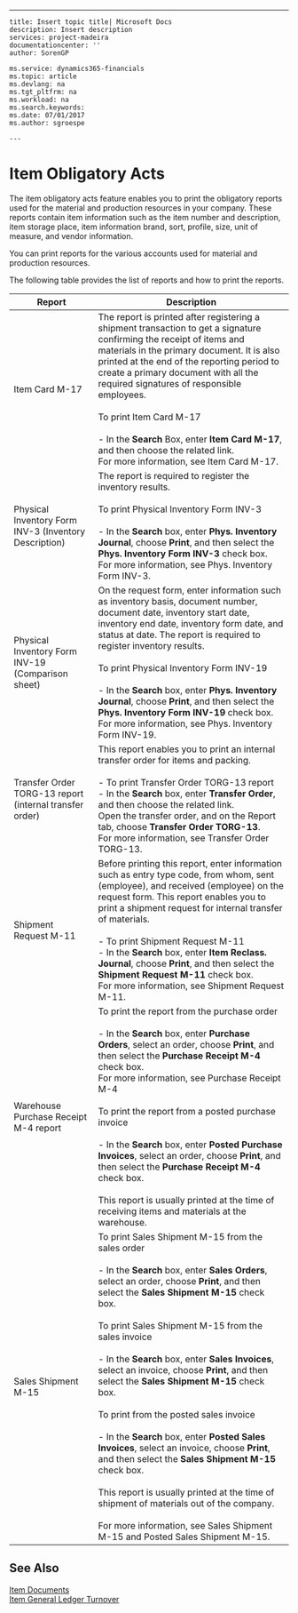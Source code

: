 ---
    title: Insert topic title| Microsoft Docs
    description: Insert description
    services: project-madeira
    documentationcenter: ''
    author: SorenGP

    ms.service: dynamics365-financials
    ms.topic: article
    ms.devlang: na
    ms.tgt_pltfrm: na
    ms.workload: na
    ms.search.keywords:
    ms.date: 07/01/2017
    ms.author: sgroespe

    ---
# Item Obligatory Acts
The item obligatory acts feature enables you to print the obligatory reports used for the material and production resources in your company. These reports contain item information such as the item number and description, item storage place, item information brand, sort, profile, size, unit of measure, and vendor information.  
  
 You can print reports for the various accounts used for material and production resources.  
  
 The following table provides the list of reports and how to print the reports.  
  
|Report|Description|  
|------------|-----------------|  
|Item Card M\-17|The report is printed after registering a shipment transaction to get a signature confirming the receipt of items and materials in the primary document. It is also printed at the end of the reporting period to create a primary document with all the required signatures of responsible employees.<br /><br /> To print Item Card M\-17<br /><br /> -   In the **Search** Box, enter **Item Card M\-17**, and then choose the related link.<br />     For more information, see Item Card M\-17.|  
|Physical Inventory Form INV\-3 \(Inventory Description\)|The report is required to register the inventory results.<br /><br /> To print Physical Inventory Form INV\-3<br /><br /> -   In the **Search** box, enter **Phys. Inventory Journal**, choose **Print**, and then select the **Phys. Inventory Form INV\-3** check box.<br />     For more information, see Phys. Inventory Form INV\-3.|  
|Physical Inventory Form INV\-19 \(Comparison sheet\)|On the request form, enter information such as inventory basis, document number, document date, inventory start date, inventory end date, inventory form date, and status at date. The report is required to register inventory results.<br /><br /> To print Physical Inventory Form INV\-19<br /><br /> -   In the **Search** box, enter **Phys. Inventory Journal**, choose **Print**, and then select the **Phys. Inventory Form INV\-19** check box.<br />     For more information, see Phys. Inventory Form INV\-19.|  
|Transfer Order TORG\-13 report \(internal transfer order\)|This report enables you to print an internal transfer order for items and packing.<br /><br /> -   To print Transfer Order TORG\-13 report<br />-   In the **Search** box, enter **Transfer Order**, and then choose the related link.<br />     Open the transfer order, and on the Report tab, choose **Transfer Order TORG\-13**.<br />     For more information, see Transfer Order TORG\-13.|  
|Shipment Request M\-11|Before printing this report, enter information such as entry type code, from whom, sent \(employee\), and received \(employee\) on the request form. This report enables you to print a shipment request for internal transfer of materials.<br /><br /> -   To print Shipment Request M\-11<br />-   In the **Search** box, enter **Item Reclass. Journal**, choose **Print**, and then select the **Shipment Request M\-11** check box.<br />     For more information, see Shipment Request M\-11.|  
|Warehouse Purchase Receipt М\-4 report|To print the report from the purchase order<br /><br /> -   In the **Search** box, enter **Purchase Orders**, select an order, choose **Print**, and then select the **Purchase Receipt M\-4** check box.<br />     For more information, see Purchase Receipt M\-4<br /><br /> To print the report from a posted purchase invoice<br /><br /> -   In the **Search** box, enter **Posted Purchase Invoices**, select an order, choose **Print**, and then select the **Purchase Receipt M\-4** check box.<br /><br /> This report is usually printed at the time of receiving items and materials at the warehouse.|  
|Sales Shipment M\-15|To print Sales Shipment M\-15 from the sales order<br /><br /> -   In the **Search** box, enter **Sales Orders**, select an order, choose **Print**, and then select the **Sales Shipment M\-15** check box.<br /><br /> To print Sales Shipment M\-15 from the sales invoice<br /><br /> -   In the **Search** box, enter **Sales Invoices**, select an invoice, choose **Print**, and then select the **Sales Shipment M\-15** check box.<br /><br /> To print from the posted sales invoice<br /><br /> -   In the **Search** box, enter **Posted Sales Invoices**, select an invoice, choose **Print**, and then select the **Sales Shipment M\-15** check box.<br /><br /> This report is usually printed at the time of shipment of materials out of the company.<br /><br /> For more information, see Sales Shipment M\-15 and Posted Sales Shipment M\-15.|  
  
## See Also  
 [Item Documents](../../LocalFunctionalityForMicrosoftDynamicsNav2016/Russia/item-documents.md)   
 [Item General Ledger Turnover](../../LocalFunctionalityForMicrosoftDynamicsNav2016/Russia/item-general-ledger-turnover.md)